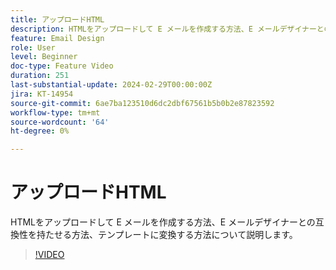 ```yaml
---
title: アップロードHTML
description: HTMLをアップロードして E メールを作成する方法、E メールデザイナーとの互換性を持たせる方法、テンプレートに変換する方法について説明します。
feature: Email Design
role: User
level: Beginner
doc-type: Feature Video
duration: 251
last-substantial-update: 2024-02-29T00:00:00Z
jira: KT-14954
source-git-commit: 6ae7ba123510d6dc2dbf67561b5b0b2e87823592
workflow-type: tm+mt
source-wordcount: '64'
ht-degree: 0%

---
```



# アップロードHTML

HTMLをアップロードして E メールを作成する方法、E メールデザイナーとの互換性を持たせる方法、テンプレートに変換する方法について説明します。

>[!VIDEO](https://video.tv.adobe.com/v/3427633/?learn=on)
